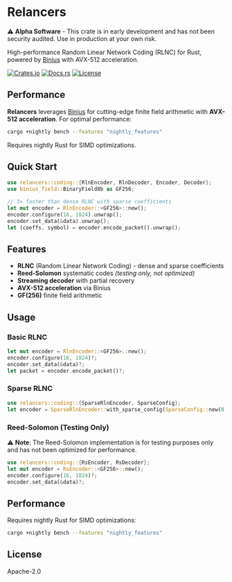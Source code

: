 # Relancers

⚠️ **Alpha Software** - This crate is in early development and has not been security audited. Use in production at your own risk.

High-performance Random Linear Network Coding (RLNC) for Rust, powered by [Binius](https://github.com/IrreducibleOSS/binius) with AVX-512 acceleration.

[![Crates.io](https://img.shields.io/crates/v/relancers.svg)](https://crates.io/crates/relancers)
[![Docs.rs](https://img.shields.io/docsrs/relancers)](https://docs.rs/relancers)
[![License](https://img.shields.io/crates/l/relancers.svg)](#license)

## Performance

**Relancers** leverages [Binius](https://github.com/IrreducibleOSS/binius) for cutting-edge finite field arithmetic with **AVX-512 acceleration**. For optimal performance:

```bash
cargo +nightly bench --features "nightly_features"
```

Requires nightly Rust for SIMD optimizations.

## Quick Start

```rust
use relancers::coding::{RlnEncoder, RlnDecoder, Encoder, Decoder};
use binius_field::BinaryField8b as GF256;

// 3× faster than dense RLNC with sparse coefficients
let mut encoder = RlnEncoder::<GF256>::new();
encoder.configure(16, 1024).unwrap();
encoder.set_data(&data).unwrap();
let (coeffs, symbol) = encoder.encode_packet().unwrap();
```

## Features

- **RLNC** (Random Linear Network Coding) - dense and sparse coefficients
- **Reed-Solomon** systematic codes *(testing only, not optimized)*
- **Streaming decoder** with partial recovery
- **AVX-512 acceleration** via Binius
- **GF(256)** finite field arithmetic

## Usage

### Basic RLNC
```rust
let mut encoder = RlnEncoder::<GF256>::new();
encoder.configure(16, 1024)?;
encoder.set_data(&data)?;
let packet = encoder.encode_packet()?;
```

### Sparse RLNC
```rust
use relancers::coding::{SparseRlnEncoder, SparseConfig};
let encoder = SparseRlnEncoder::with_sparse_config(SparseConfig::new(0.3));
```

### Reed-Solomon (Testing Only)
⚠️ **Note**: The Reed-Solomon implementation is for testing purposes only and has not been optimized for performance.

```rust
use relancers::coding::{RsEncoder, RsDecoder};
let mut encoder = RsEncoder::<GF256>::new();
encoder.configure(16, 1024)?;
encoder.set_data(&data)?;
```

## Performance

Requires nightly Rust for SIMD optimizations:

```bash
cargo +nightly bench --features "nightly_features"
```

## License

Apache-2.0
